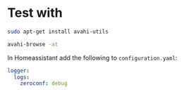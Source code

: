# Test with

```bash
sudo apt-get install avahi-utils

avahi-browse -at

```

In Homeassistant add the following to `configuration.yaml`: 

```yaml
logger:
  logs:
    zeroconf: debug
```

